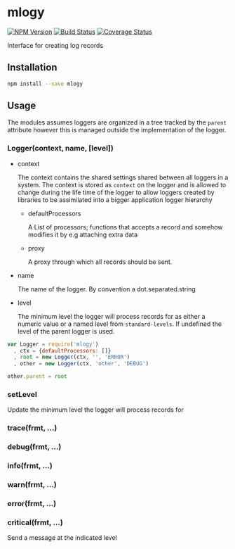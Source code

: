 # mlogy

[![NPM Version][npm-image]](https://npmjs.org/package/mlogy)
[![Build Status][travis-image]](https://travis-ci.org/keis/mlogy)
[![Coverage Status][coveralls-image]](https://coveralls.io/r/keis/mlogy?branch=master)

Interface for creating log records

## Installation

```bash
npm install --save mlogy
```

## Usage

The modules assumes loggers are organized in a tree tracked by the `parent`
attribute however this is managed outside the implementation of the logger.

### Logger(context, name, [level])

* context

    The context contains the shared settings shared between all loggers in a
system. The context is stored as `context` on the logger and is allowed to change
during the life time of the logger to allow loggers created by libraries to be
assimilated into a bigger application logger hierarchy

  * defaultProcessors

    A List of processors; functions that accepts a record and somehow modifies
it by e.g attaching extra data

  * proxy

    A proxy through which all records should be sent.

* name

    The name of the logger. By convention a dot.separated.string

* level

    The minimum level the logger will process records for as either a numeric
value or a named level from `standard-levels`. If undefined the level of the
parent logger is used.

```javascript
var Logger = require('mlogy')
  , ctx = {defaultProcessors: []}
  , root = new Logger(ctx, '', 'ERROR')
  , other = new Logger(ctx, 'other', 'DEBUG')

other.parent = root
```

### setLevel

Update the minimum level the logger will process records for

### trace(frmt, ...)
### debug(frmt, ...)
### info(frmt, ...)
### warn(frmt, ...)
### error(frmt, ...)
### critical(frmt, ...)

Send a message at the indicated level


[npm-image]: https://img.shields.io/npm/v/mlogy.svg?style=flat
[travis-image]: https://img.shields.io/travis/keis/mlogy.svg?style=flat
[coveralls-image]: https://img.shields.io/coveralls/keis/mlogy.svg?style=flat
